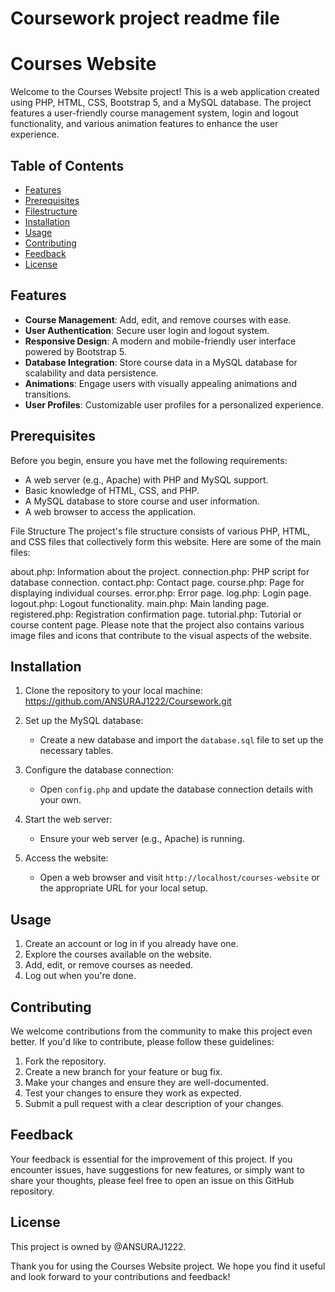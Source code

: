 # Coursework project readme file

# Courses Website

Welcome to the Courses Website project! This is a web application created using PHP, HTML, CSS, Bootstrap 5, and a MySQL database. The project features a user-friendly course management system, login and logout functionality, and various animation features to enhance the user experience.

## Table of Contents
- [Features](#features)
- [Prerequisites](#prerequisites)
- [Filestructure](#Filestructure)
- [Installation](#installation)
- [Usage](#usage)
- [Contributing](#contributing)
- [Feedback](#feedback)
- [License](#license)

## Features
- **Course Management**: Add, edit, and remove courses with ease.
- **User Authentication**: Secure user login and logout system.
- **Responsive Design**: A modern and mobile-friendly user interface powered by Bootstrap 5.
- **Database Integration**: Store course data in a MySQL database for scalability and data persistence.
- **Animations**: Engage users with visually appealing animations and transitions.
- **User Profiles**: Customizable user profiles for a personalized experience.

## Prerequisites
Before you begin, ensure you have met the following requirements:
- A web server (e.g., Apache) with PHP and MySQL support.
- Basic knowledge of HTML, CSS, and PHP.
- A MySQL database to store course and user information.
- A web browser to access the application.

File Structure
The project's file structure consists of various PHP, HTML, and CSS files that collectively form this website. Here are some of the main files:

about.php: Information about the project.
connection.php: PHP script for database connection.
contact.php: Contact page.
course.php: Page for displaying individual courses.
error.php: Error page.
log.php: Login page.
logout.php: Logout functionality.
main.php: Main landing page.
registered.php: Registration confirmation page.
tutorial.php: Tutorial or course content page.
Please note that the project also contains various image files and icons that contribute to the visual aspects of the website.

## Installation
1. Clone the repository to your local machine:
   https://github.com/ANSURAJ1222/Coursework.git

2. Set up the MySQL database:
   - Create a new database and import the `database.sql` file to set up the necessary tables.

3. Configure the database connection:
   - Open `config.php` and update the database connection details with your own.

4. Start the web server:
   - Ensure your web server (e.g., Apache) is running.

5. Access the website:
   - Open a web browser and visit `http://localhost/courses-website` or the appropriate URL for your local setup.

## Usage
1. Create an account or log in if you already have one.
2. Explore the courses available on the website.
3. Add, edit, or remove courses as needed.
4. Log out when you're done.

## Contributing
We welcome contributions from the community to make this project even better. If you'd like to contribute, please follow these guidelines:
1. Fork the repository.
2. Create a new branch for your feature or bug fix.
3. Make your changes and ensure they are well-documented.
4. Test your changes to ensure they work as expected.
5. Submit a pull request with a clear description of your changes.

## Feedback
Your feedback is essential for the improvement of this project. If you encounter issues, have suggestions for new features, or simply want to share your thoughts, please feel free to open an issue on this GitHub repository.

## License
This project is owned by @ANSURAJ1222.

Thank you for using the Courses Website project. We hope you find it useful and look forward to your contributions and feedback!
